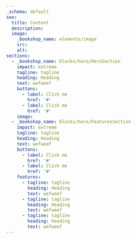 ```yaml
---
_schema: default
seo:
  title: Content
  description:
  image:
    _bookshop_name: elements/image
    src:
    alt:
sections:
  - _bookshop_name: blocks/hero/HeroSection
    impact: extreme
    tagline: tagline
    heading: Heading
    text: wefweef
    buttons:
      - label: Click me
        href: '#'
      - label: Click me
        href: '#'
    image:
  - _bookshop_name: blocks/hero/FeaturesSection
    impact: extreme
    tagline: tagline
    heading: Heading
    text: wefweef
    buttons:
      - label: Click me
        href: '#'
      - label: Click me
        href: '#'
    features:
      - tagline: tagline
        heading: Heading
        text: wefweef
      - tagline: tagline
        heading: Heading
        text: wefweef
      - tagline: tagline
        heading: Heading
        text: wefweef
---
```

